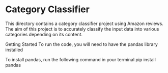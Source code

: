 # Category Classifier

This directory contains a category classifier project using Amazon reviews. The aim of this project is to accurately classify the input data into various categories depending on its content. 


Getting Started
To run the code, you will need to have the pandas library installed

To install pandas, run the following command in your terminal
pip install pandas

